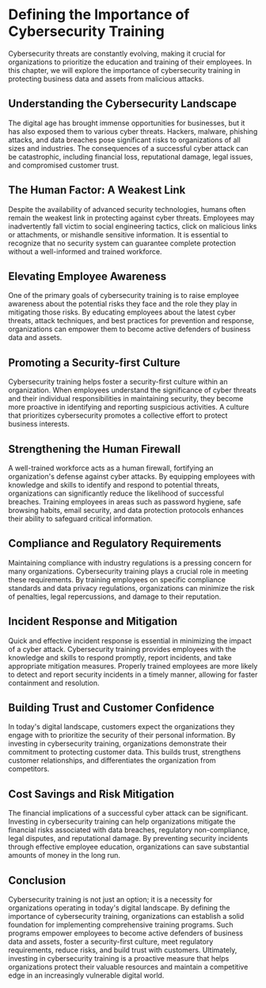 Defining the Importance of Cybersecurity Training
==========================================================

Cybersecurity threats are constantly evolving, making it crucial for organizations to prioritize the education and training of their employees. In this chapter, we will explore the importance of cybersecurity training in protecting business data and assets from malicious attacks.

Understanding the Cybersecurity Landscape
-----------------------------------------

The digital age has brought immense opportunities for businesses, but it has also exposed them to various cyber threats. Hackers, malware, phishing attacks, and data breaches pose significant risks to organizations of all sizes and industries. The consequences of a successful cyber attack can be catastrophic, including financial loss, reputational damage, legal issues, and compromised customer trust.

The Human Factor: A Weakest Link
--------------------------------

Despite the availability of advanced security technologies, humans often remain the weakest link in protecting against cyber threats. Employees may inadvertently fall victim to social engineering tactics, click on malicious links or attachments, or mishandle sensitive information. It is essential to recognize that no security system can guarantee complete protection without a well-informed and trained workforce.

Elevating Employee Awareness
----------------------------

One of the primary goals of cybersecurity training is to raise employee awareness about the potential risks they face and the role they play in mitigating those risks. By educating employees about the latest cyber threats, attack techniques, and best practices for prevention and response, organizations can empower them to become active defenders of business data and assets.

Promoting a Security-first Culture
----------------------------------

Cybersecurity training helps foster a security-first culture within an organization. When employees understand the significance of cyber threats and their individual responsibilities in maintaining security, they become more proactive in identifying and reporting suspicious activities. A culture that prioritizes cybersecurity promotes a collective effort to protect business interests.

Strengthening the Human Firewall
--------------------------------

A well-trained workforce acts as a human firewall, fortifying an organization's defense against cyber attacks. By equipping employees with knowledge and skills to identify and respond to potential threats, organizations can significantly reduce the likelihood of successful breaches. Training employees in areas such as password hygiene, safe browsing habits, email security, and data protection protocols enhances their ability to safeguard critical information.

Compliance and Regulatory Requirements
--------------------------------------

Maintaining compliance with industry regulations is a pressing concern for many organizations. Cybersecurity training plays a crucial role in meeting these requirements. By training employees on specific compliance standards and data privacy regulations, organizations can minimize the risk of penalties, legal repercussions, and damage to their reputation.

Incident Response and Mitigation
--------------------------------

Quick and effective incident response is essential in minimizing the impact of a cyber attack. Cybersecurity training provides employees with the knowledge and skills to respond promptly, report incidents, and take appropriate mitigation measures. Properly trained employees are more likely to detect and report security incidents in a timely manner, allowing for faster containment and resolution.

Building Trust and Customer Confidence
--------------------------------------

In today's digital landscape, customers expect the organizations they engage with to prioritize the security of their personal information. By investing in cybersecurity training, organizations demonstrate their commitment to protecting customer data. This builds trust, strengthens customer relationships, and differentiates the organization from competitors.

Cost Savings and Risk Mitigation
--------------------------------

The financial implications of a successful cyber attack can be significant. Investing in cybersecurity training can help organizations mitigate the financial risks associated with data breaches, regulatory non-compliance, legal disputes, and reputational damage. By preventing security incidents through effective employee education, organizations can save substantial amounts of money in the long run.

Conclusion
----------

Cybersecurity training is not just an option; it is a necessity for organizations operating in today's digital landscape. By defining the importance of cybersecurity training, organizations can establish a solid foundation for implementing comprehensive training programs. Such programs empower employees to become active defenders of business data and assets, foster a security-first culture, meet regulatory requirements, reduce risks, and build trust with customers. Ultimately, investing in cybersecurity training is a proactive measure that helps organizations protect their valuable resources and maintain a competitive edge in an increasingly vulnerable digital world.
